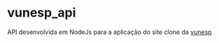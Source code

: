 # vunesp_api
API desenvolvida em NodeJs para a aplicação do site clone da [vunesp](https://github.com/VitorMartinsAlves/vunesp)

